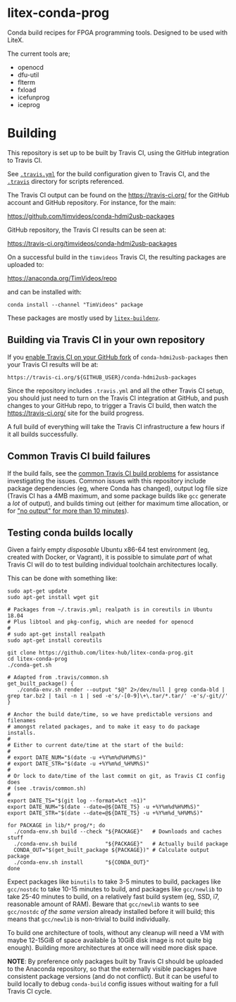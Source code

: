 # litex-conda-prog

Conda build recipes for FPGA programming tools. Designed to be used with LiteX.

The current tools are;

 * openocd
 * dfu-util
 * flterm
 * fxload
 * icefunprog
 * iceprog


# Building

This repository is set up to be built by Travis CI, using the GitHub
integration to Travis CI.

See [`.travis.yml`](.travis.yml) for the build configuration given to
Travis CI, and the [`.travis`](.travis) directory for scripts referenced.

The Travis CI output can be found on the https://travis-ci.org/ for the
GitHub account and GitHub repository.  For instance, for the main:

https://github.com/timvideos/conda-hdmi2usb-packages

GitHub repository, the Travis CI results can be seen at:

https://travis-ci.org/timvideos/conda-hdmi2usb-packages

On a successful build in the `timvideos` Travis CI, the resulting packages
are uploaded to:

https://anaconda.org/TimVideos/repo

and can be installed with:

```
conda install --channel "TimVideos" package
```

These packages are mostly used by
[`litex-buildenv`](https://github.com/timvideos/litex-buildenv).

## Building via Travis CI in your own repository

If you [enable Travis CI on your GitHub
fork](https://travis-ci.com/getting_started) of `conda-hdmi2usb-packages`
then your Travis CI results will be at:

```
https://travis-ci.org/${GITHUB_USER}/conda-hdmi2usb-packages
```

Since the repository includes `.travis.yml` and all the other Travis CI
setup, you should just need to turn on the Travis CI integration at GitHub,
and push changes to your GitHub repo, to trigger a Travis CI build, then
watch the https://travis-ci.org/ site for the build progress.

A full build of everything will take the Travis CI infrastructure a few
hours if it all builds successfully.

## Common Travis CI build failures

If the build fails, see the [common Travis CI build
problems](https://docs.travis-ci.com/user/common-build-problems/)
for assistance investigating the issues.  Common issues with this
repository include package dependencies (eg, where Conda has changed),
output log file size (Travis CI has a 4MB maximum, and some package
builds like `gcc` generate a *lot* of output), and builds timing out
(either for maximum time allocation, or for ["no output" for more than
10 minutes](https://docs.travis-ci.com/user/common-build-problems/#build-times-out-because-no-output-was-received)).

## Testing conda builds locally

Given a fairly empty *disposable* Ubuntu x86-64 test environment (eg,
created with Docker, or Vagrant), it is possible to simulate *part* of
what Travis CI will do to test building individual toolchain architectures
locally.

This can be done with something like:

```
sudo apt-get update
sudo apt-get install wget git

# Packages from ~/.travis.yml; realpath is in coreutils in Ubuntu 18.04
# Plus libtool and pkg-config, which are needed for openocd
#
# sudo apt-get install realpath
sudo apt-get install coreutils

git clone https://github.com/litex-hub/litex-conda-prog.git
cd litex-conda-prog
./conda-get.sh

# Adapted from .travis/common.sh
get_built_package() {
   ./conda-env.sh render --output "$@" 2>/dev/null | grep conda-bld | grep tar.bz2 | tail -n 1 | sed -e's/-[0-9]\+\.tar/*.tar/' -e's/-git//'
}

# Anchor the build date/time, so we have predictable versions and filenames
# amongst related packages, and to make it easy to do package installs.
#
# Either to current date/time at the start of the build:
#
# export DATE_NUM="$(date -u +%Y%m%d%H%M%S)"
# export DATE_STR="$(date -u +%Y%m%d_%H%M%S)"
#
# Or lock to date/time of the last commit on git, as Travis CI config does
# (see .travis/common.sh)
#
export DATE_TS="$(git log --format=%ct -n1)"
export DATE_NUM="$(date --date=@${DATE_TS} -u +%Y%m%d%H%M%S)"
export DATE_STR="$(date --date=@${DATE_TS} -u +%Y%m%d_%H%M%S)"

for PACKAGE in lib/* prog/*; do
  ./conda-env.sh build --check "${PACKAGE}"   # Downloads and caches stuff
  ./conda-env.sh build         "${PACKAGE}"   # Actually build package
  CONDA_OUT="$(get_built_package ${PACKAGE})" # Calculate output package
  ./conda-env.sh install       "${CONDA_OUT}"
done
```

Expect packages like `binutils` to take 3-5 minutes to build, packages
like `gcc/nostdc` to take 10-15 minutes to build, and packages like
`gcc/newlib` to take 25-40 minutes to build, on a relatively fast
build system (eg, SSD, i7, reasonable amount of RAM).  Beware that
`gcc/newlib` wants to see `gcc/nostdc` *of the same version* already
installed before it will build; this means that `gcc/newlib` is
non-trivial to build individually.

To build one architecture of tools, without any cleanup will need a
VM with maybe 12-15GiB of space available (a 10GiB disk image is not
quite big enough). Building more architectures at once will need more
disk space.

**NOTE**: By preference only packages built by Travis CI should be
uploaded to the Anaconda repository, so that the externally visible
packages have consistent package versions (and do not conflict).  But
it can be useful to build locally to debug `conda-build` config issues
without waiting for a full Travis CI cycle.

